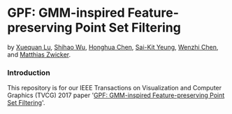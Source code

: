 # GPF: GMM-inspired Feature-preserving Point Set Filtering
by [Xuequan Lu](http://www.xuequanlu.com/), [Shihao Wu](http://shihaowu.net/), [Honghua Chen](), [Sai-Kit Yeung](https://www.cse.cuhk.edu.hk/~cwfu/), [Wenzhi Chen](http://arc.zju.edu.cn/js/list.htm), and [
‪Matthias Zwicker‬](https://www.cs.umd.edu/~zwicker/).

### Introduction
This repository is for our IEEE Transactions on Visualization and Computer Graphics (TVCG) 2017 paper '[GPF: GMM-inspired Feature-preserving Point Set Filtering](http://www.xuequanlu.com/wp-content/uploads/2016/09/Preprint_TVCG2017_small.pdf)'. 

